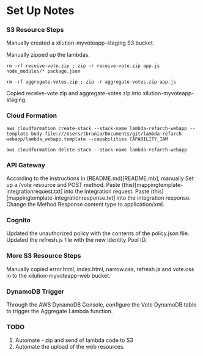 # Set Up Notes

### S3 Resource Steps

Manually created a xilution-myvoteapp-staging S3 bucket.

Manually zipped up the lambdas.

`rm -rf receive-vote.zip ; zip -r receive-vote.zip app.js node_modules/* package.json`

`rm -rf aggregate-votes.zip ; zip -r aggregate-votes.zip app.js`

Copied receive-vote.zip and aggregate-votes.zip into xilution-myvoteapp-staging.

### Cloud Formation

`aws cloudformation create-stack --stack-name lambda-refarch-webapp --template-body file:///Users/tbrunia/Documents/git/lambda-refarch-webapp/lambda_webapp.template --capabilities CAPABILITY_IAM`

`aws cloudformation delete-stack --stack-name lambda-refarch-webapp`

### API Gateway

According to the instructions in (README.md)[README.mb], manually Set up a /vote resource and POST method.
Paste (this)[mappingtemplate-integrationrequest.txt] into the integration request.
Paste (this)[mappingtemplate-integrationresponse.txt] into the integration response.
Change the Method Response content type to application/xml.

### Cognito

Updated the unauthorized policy with the contents of the policy.json file.
Updated the refresh.js file with the new Identity Pool ID.

### More S3 Resource Steps

Manually copied error.html, index.html, narrow.css, refresh.js and vote.css in to the xilution-myvoteapp-web bucket.

### DynamoDB Trigger

Through the AWS DynamoDB Console, configure the Vote DynamoDB table to trigger the Aggregate Lambda function.

### TODO

1. Automate - zip and send of lambda code to S3
2. Automate the upload of the web resources.
